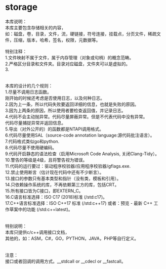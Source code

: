 # storage
本库说明：<br>
本库主要包含存储相关的内容，<br>
如：磁盘，卷，目录，文件，流，硬链接，符号连接，挂载点，分页文件，稀疏文件，压缩，版本，哈希，签名，权限，元数据等。<br>
<br>
特别注释：<br>
1.文件映射不属于文件，属于内存管理（对象或句柄）的概念范畴。<br>
2.严格区分目录和文件夹。目录对应磁盘，文件夹可以是虚拟的。<br>
3.<br>
<br>
<br>
本库的设计的几个规则：<br>
1.尽量不调用日志函数。<br>
  刚开始的时候还考虑是否使用日志，以及何种日志。<br>
2.因为上一条，所以代码失败要返回详细的信息，也就是失败的原因。<br>
3.因为上两条的原因，所以使用者要检查返回值，并记录日志。<br>
4.代码不会主动抛异常。代码尽量屏蔽异常。但是不代表代码中没有异常。<br>
  代码尽量捕捉异常并返回信息。<br>
5.导出（对外公开的）的函数都是NTAPI调用格式。<br>
6.代码尽量使用SAL（source-code annotation language:源代码批注语言）。<br>
7.代码格式类似go和python.<br>
8.代码尽量不使用硬编码。<br>
9.代码开启静态的语法检查（启用Microsoft Code Analysis, 关闭Clang-Tidy）。<br>
10.警告的等级是4级，且将警告视为错误。<br>
11.代码的运行要过：驱动程序校验器/应用程序校验器/gflags.exe.<br>
12.禁止使用断言（估计现在代码中还有不少断言）。<br>
13.接口的参数只有基本类型和指针（没有类，模板和引用）。<br>
14.只依赖操作系统的库，不再依赖第三方的库，包括CRT。<br>
15.所有接口皆为C接口，即EXTERN_C。<br>
16.C语言标准选择：ISO C17 (2018)标准 (/std:c17)。  <br>
17.C++语言标准选择：ISO C++17 标准 (/std:c++17) 或者：预览 - 最新 C++ 工作草案中的功能 (/std:c++latest)。<br>
<br>
<br>
特别说明：<br>
本库只提供c/c++调用接口文档，<br>
其他的，如：ASM，C#，GO，PYTHON，JAVA，PHP等自行定义。<br>
<br>
<br>
注意：<br>
接口或者回调的调用方式。__stdcall or __cdecl or __fastcall。<br>
<br>
